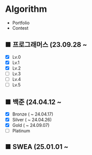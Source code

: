 # Algorithm

* Portfolio
* Contest

## ■ 프로그래머스 (23.09.28 ~
- [x] Lv.0
- [x] Lv.1
- [x] Lv.2
- [ ] Lv.3
- [ ] Lv.4
- [ ] Lv.5

## ■ 백준 (24.04.12 ~
- [x] Bronze ( ~ 24.04.17)
- [x] Silver ( ~ 24.04.26)
- [x] Gold ( ~ 24.09.07)
- [ ] Platinum

## ■ SWEA (25.01.01 ~
